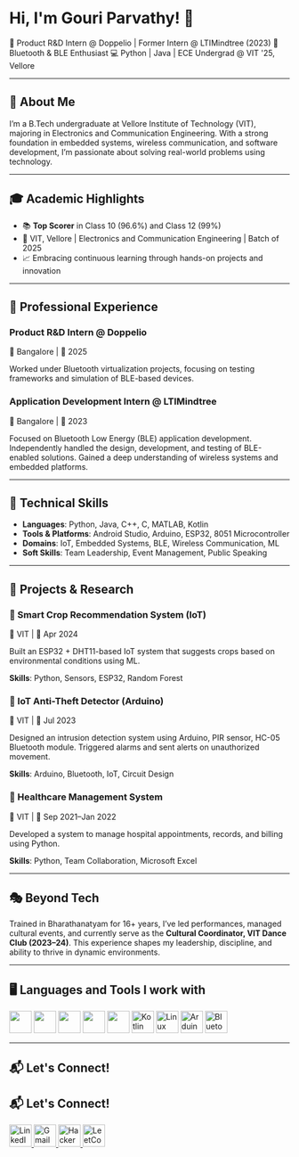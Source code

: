 # Hi, I'm Gouri Parvathy! 👋

🚀 Product R\&D Intern @ Doppelio | Former Intern @ LTIMindtree (2023)
📡 Bluetooth & BLE Enthusiast
💻 Python | Java | ECE Undergrad @ VIT '25, Vellore

---

## 🌟 About Me

I’m a B.Tech undergraduate at Vellore Institute of Technology (VIT), majoring in Electronics and Communication Engineering. With a strong foundation in embedded systems, wireless communication, and software development, I’m passionate about solving real-world problems using technology.

---

## 🎓 Academic Highlights

* 📚 **Top Scorer** in Class 10 (96.6%) and Class 12 (99%)
* 🏫 VIT, Vellore | Electronics and Communication Engineering | Batch of 2025
* 📈 Embracing continuous learning through hands-on projects and innovation

---

## 💼 Professional Experience

### Product R\&D Intern @ Doppelio

📍 Bangalore | 📅 2025

Worked under Bluetooth virtualization projects, focusing on testing frameworks and simulation of BLE-based devices.

### Application Development Intern @ LTIMindtree

📍 Bangalore | 📅 2023

Focused on Bluetooth Low Energy (BLE) application development. Independently handled the design, development, and testing of BLE-enabled solutions. Gained a deep understanding of wireless systems and embedded platforms.

---

## 🧠 Technical Skills

* **Languages**: Python, Java, C++, C, MATLAB, Kotlin
* **Tools & Platforms**: Android Studio, Arduino, ESP32, 8051 Microcontroller
* **Domains**: IoT, Embedded Systems, BLE, Wireless Communication, ML 
* **Soft Skills**: Team Leadership, Event Management, Public Speaking

---

## 📂 Projects & Research

### 🔹 Smart Crop Recommendation System (IoT)

📍 VIT | 📅 Apr 2024

Built an ESP32 + DHT11-based IoT system that suggests crops based on environmental conditions using ML.

**Skills**: Python, Sensors, ESP32, Random Forest

### 🔹 IoT Anti-Theft Detector (Arduino)

📍 VIT | 📅 Jul 2023

Designed an intrusion detection system using Arduino, PIR sensor, HC-05 Bluetooth module. Triggered alarms and sent alerts on unauthorized movement.

**Skills**: Arduino, Bluetooth, IoT, Circuit Design

### 🔹 Healthcare Management System

📍 VIT | 📅 Sep 2021–Jan 2022

Developed a system to manage hospital appointments, records, and billing using Python.

**Skills**: Python, Team Collaboration, Microsoft Excel

---

## 🎭 Beyond Tech

Trained in Bharathanatyam for 16+ years, I’ve led performances, managed cultural events, and currently serve as the **Cultural Coordinator, VIT Dance Club (2023–24)**.
This experience shapes my leadership, discipline, and ability to thrive in dynamic environments.

---

## 🖥️ Languages and Tools I work with

<p align="left">
  <img src="https://cdn.jsdelivr.net/gh/devicons/devicon/icons/python/python-original.svg" width="40" height="40"/>
  <img src="https://cdn.jsdelivr.net/gh/devicons/devicon/icons/java/java-original.svg" width="40" height="40"/>
  <img src="https://cdn.jsdelivr.net/gh/devicons/devicon/icons/cplusplus/cplusplus-original.svg" width="40" height="40"/>
  <img src="https://cdn.jsdelivr.net/gh/devicons/devicon/icons/c/c-original.svg" width="40" height="40"/>
  <img src="https://cdn.jsdelivr.net/gh/devicons/devicon/icons/matlab/matlab-original.svg" width="40" height="40"/>
  <img src="https://cdn.jsdelivr.net/gh/devicons/devicon/icons/kotlin/kotlin-original.svg" width="40" height="40" alt="Kotlin"/>
  <img src="https://cdn.jsdelivr.net/gh/devicons/devicon/icons/linux/linux-original.svg" width="40" height="40" alt="Linux"/>
  <img src="https://cdn.jsdelivr.net/gh/devicons/devicon/icons/arduino/arduino-original.svg" width="40" height="40" alt="Arduino"/>
  <img src="https://img.icons8.com/color/48/bluetooth.png" width="40" height="40" alt="Bluetooth"/>
</p>


---

## 📬 Let's Connect!

## 📬 Let's Connect!

<p align="left">
  <a href="https://www.linkedin.com/in/gouri-parvathy-p-r-ece-student/" target="_blank">
    <img src="https://cdn.jsdelivr.net/gh/devicons/devicon/icons/linkedin/linkedin-original.svg" width="40" height="40" alt="LinkedIn" />
  </a>
  <a href="mailto:prgouriparvathy@gmail.com">
    <img src="https://img.icons8.com/color/48/gmail-new.png" width="40" height="40" alt="Gmail"/>
  </a>
  <a href="https://www.hackerrank.com/profile/prgouriparvathy" target="_blank">
    <img src="https://cdn.jsdelivr.net/gh/devicons/devicon/icons/hackerrank/hackerrank-original.svg" width="40" height="40" alt="HackerRank" />
  </a>
  <a href="https://leetcode.com/u/gouriparvathy123/" target="_blank">
    <img src="https://upload.wikimedia.org/wikipedia/commons/1/19/LeetCode_logo_black.png" width="40" height="40" alt="LeetCode"/>
  </a>
</p>

